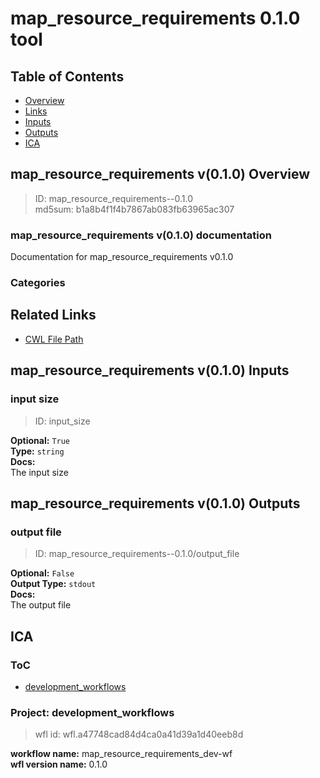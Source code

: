 
map_resource_requirements 0.1.0 tool
====================================

## Table of Contents
  
- [Overview](#map_resource_requirements-v010-overview)  
- [Links](#related-links)  
- [Inputs](#map_resource_requirements-v010-inputs)  
- [Outputs](#map_resource_requirements-v010-outputs)  
- [ICA](#ica)  


## map_resource_requirements v(0.1.0) Overview



  
> ID: map_resource_requirements--0.1.0  
> md5sum: b1a8b4f1f4b7867ab083fb63965ac307

### map_resource_requirements v(0.1.0) documentation
  
Documentation for map_resource_requirements v0.1.0

### Categories
  


## Related Links
  
- [CWL File Path](../../../../../../tools/map_resource_requirements/0.1.0/map_resource_requirements__0.1.0.cwl)  

  


## map_resource_requirements v(0.1.0) Inputs

### input size



  
> ID: input_size
  
**Optional:** `True`  
**Type:** `string`  
**Docs:**  
The input size

  


## map_resource_requirements v(0.1.0) Outputs

### output file



  
> ID: map_resource_requirements--0.1.0/output_file  

  
**Optional:** `False`  
**Output Type:** `stdout`  
**Docs:**  
The output file
  

  


## ICA

### ToC
  
- [development_workflows](#project-development_workflows)  


### Project: development_workflows


> wfl id: wfl.a47748cad84d4ca0a41d39a1d40eeb8d  

  
**workflow name:** map_resource_requirements_dev-wf  
**wfl version name:** 0.1.0  

  

